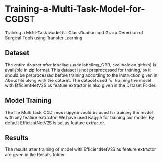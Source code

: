 # Training-a-Multi-Task-Model-for-CGDST
Training a Multi-Task Model for Classification and Grasp Detection of Surgical Tools using Transfer Learning

## Dataset
The entire dataset after labeling (used labelImg_OBB, availbale on github) is available in zip format.
This dataset is not preprocessed for training, so it should be preprocessed before training according to the instruction given in About file along with the dataset.
The dataset used for training the model with EfficientNetV2S as feature extractor is also given in the Dataset Folder.

## Model Training
The file Multi_task_CGD_model.ipynb could be used for training the model with any feature extractor.
We have used Kaggle for training our model.
By default EfficientNetV2S is set as feature extractor.

## Results
The results after training of model with EfficientNetV2S as feature extractor are given in the Results folder.
